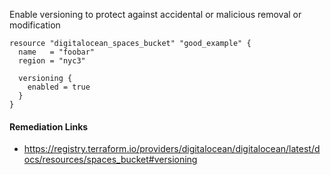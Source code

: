 
Enable versioning to protect against accidental or malicious removal or modification

```hcl
resource "digitalocean_spaces_bucket" "good_example" {
  name   = "foobar"
  region = "nyc3"
  
  versioning {
    enabled = true
  }
}
```

#### Remediation Links
 - https://registry.terraform.io/providers/digitalocean/digitalocean/latest/docs/resources/spaces_bucket#versioning
        